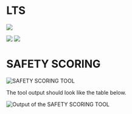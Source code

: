 # LTS


![](https://paper-attachments.dropbox.com/s_4524B50F6E460AB5C88F503F9A8301F1E8D418D8AEF4059EBB795FCD7917F518_1585236495325_lts_tool.PNG)





![](https://paper-attachments.dropbox.com/s_4524B50F6E460AB5C88F503F9A8301F1E8D418D8AEF4059EBB795FCD7917F518_1585236521677_lts_dirs.PNG)
![](https://paper-attachments.dropbox.com/s_4524B50F6E460AB5C88F503F9A8301F1E8D418D8AEF4059EBB795FCD7917F518_1585236521673_lts_table.PNG)



# SAFETY SCORING

![SAFETY SCORING TOOL](https://paper-attachments.dropbox.com/s_98E52759A7B69068D67527CA103F163C1C055CAB1A44832F2B48960DD4A1E247_1585230894384_sc_gpt2.PNG)

















The tool output should look like the table below.

![Output of the SAFETY SCORING TOOL](https://paper-attachments.dropbox.com/s_98E52759A7B69068D67527CA103F163C1C055CAB1A44832F2B48960DD4A1E247_1585230915186_crash_table.PNG)

